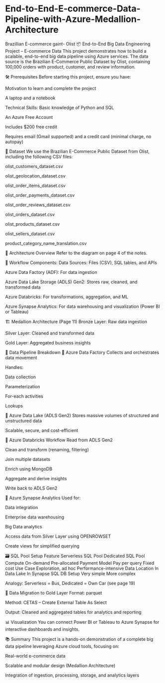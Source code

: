 # End-to-End-E-commerce-Data-Pipeline-with-Azure-Medallion-Architecture
Brazillian E-commerce gaint- Olist
📦 End-to-End Big Data Engineering Project – E-commerce Data
This project demonstrates how to build a scalable, end-to-end big data pipeline using Azure services. The data source is the Brazilian E-Commerce Public Dataset by Olist, containing 100,000 orders with product, customer, and review information.

🛠️ Prerequisites
Before starting this project, ensure you have:

Motivation to learn and complete the project

A laptop and a notebook

Technical Skills: Basic knowledge of Python and SQL

An Azure Free Account

Includes $200 free credit

Requires email (Gmail supported) and a credit card (minimal charge, no autopay)

🧾 Dataset
We use the Brazilian E-Commerce Public Dataset from Olist, including the following CSV files:

olist_customers_dataset.csv

olist_geolocation_dataset.csv

olist_order_items_dataset.csv

olist_order_payments_dataset.csv

olist_order_reviews_dataset.csv

olist_orders_dataset.csv

olist_products_dataset.csv

olist_sellers_dataset.csv

product_category_name_translation.csv

🧱 Architecture Overview
Refer to the diagram on page 4 of the notes.

🔗 Workflow Components:
Data Sources: Files (CSV), SQL tables, and APIs

Azure Data Factory (ADF): For data ingestion

Azure Data Lake Storage (ADLS) Gen2: Stores raw, cleaned, and transformed data

Azure Databricks: For transformations, aggregation, and ML

Azure Synapse Analytics: For data warehousing and visualization (Power BI or Tableau)

🏗️ Medallion Architecture (Page 11)
Bronze Layer: Raw data ingestion

Silver Layer: Cleaned and transformed data

Gold Layer: Aggregated business insights

🔄 Data Pipeline Breakdown
🔹 Azure Data Factory
Collects and orchestrates data movement

Handles:

Data collection

Parameterization

For-each activities

Lookups

🔹 Azure Data Lake (ADLS Gen2)
Stores massive volumes of structured and unstructured data

Scalable, secure, and cost-efficient

🔹 Azure Databricks Workflow
Read from ADLS Gen2

Clean and transform (renaming, filtering)

Join multiple datasets

Enrich using MongoDB

Aggregate and derive insights

Write back to ADLS Gen2

🔹 Azure Synapse Analytics
Used for:

Data integration

Enterprise data warehousing

Big Data analytics

Access data from Silver Layer using OPENROWSET

Create views for simplified querying

🗃️ SQL Pool Setup
Feature	Serverless SQL Pool	Dedicated SQL Pool
Compute	On-demand	Pre-allocated
Payment Model	Pay per query	Fixed cost
Use Case	Exploration, ad hoc	Performance-intensive
Data Location	In Data Lake	In Synapse SQL DB
Setup	Very simple	More complex

Analogy: Serverless = Bus, Dedicated = Own Car (see page 19)

🔁 Data Migration to Gold Layer
Format: parquet

Method: CETAS – Create External Table As Select

Output: Cleaned and aggregated tables for analytics and reporting

📊 Visualization
You can connect Power BI or Tableau to Azure Synapse for interactive dashboards and insights.

📚 Summary
This project is a hands-on demonstration of a complete big data pipeline leveraging Azure cloud tools, focusing on:

Real-world e-commerce data

Scalable and modular design (Medallion Architecture)

Integration of ingestion, processing, storage, and analytics layers
